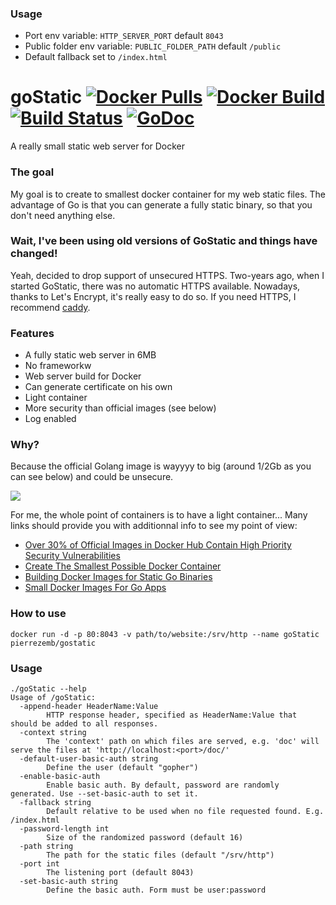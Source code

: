 ### Usage

- Port env variable: `HTTP_SERVER_PORT` default `8043`
- Public folder env variable: `PUBLIC_FOLDER_PATH` default `/public`
- Default fallback set to `/index.html`

# goStatic [![Docker Pulls](https://img.shields.io/docker/pulls/pierrezemb/gostatic.svg?style=plastic)](https://hub.docker.com/r/pierrezemb/gostatic/) [![Docker Build](https://img.shields.io/docker/build/pierrezemb/gostatic.svg?style=plastic)](https://hub.docker.com/r/pierrezemb/gostatic/) [![Build Status](https://travis-ci.org/PierreZ/goStatic.svg?branch=master)](https://travis-ci.org/PierreZ/goStatic)  [![GoDoc](https://godoc.org/github.com/PierreZ/goStatic?status.svg)](https://godoc.org/github.com/PierreZ/goStatic)
A really small static web server for Docker

### The goal
My goal is to create to smallest docker container for my web static files. The advantage of Go is that you can generate a fully static binary, so that you don't need anything else.

### Wait, I've been using old versions of GoStatic and things have changed!

Yeah, decided to drop support of unsecured HTTPS. Two-years ago, when I started GoStatic, there was no automatic HTTPS available. Nowadays, thanks to Let's Encrypt, it's really easy to do so. If you need HTTPS, I recommend [caddy](https://caddyserver.com).

### Features
 * A fully static web server in 6MB
 * No frameworkw
 * Web server build for Docker
 * Can generate certificate on his own
 * Light container
 * More security than official images (see below)
 * Log enabled

### Why?
Because the official Golang image is wayyyy to big (around 1/2Gb as you can see below) and could be unsecure.

[![](https://badge.imagelayers.io/golang:latest.svg)](https://imagelayers.io/?images=golang:latest 'Get your own badge on imagelayers.io')

For me, the whole point of containers is to have a light container...
Many links should provide you with additionnal info to see my point of view:

 * [Over 30% of Official Images in Docker Hub Contain High Priority Security Vulnerabilities](http://www.banyanops.com/blog/analyzing-docker-hub/)
 * [Create The Smallest Possible Docker Container](http://blog.xebia.com/2014/07/04/create-the-smallest-possible-docker-container/)
 * [Building Docker Images for Static Go Binaries](https://medium.com/@kelseyhightower/optimizing-docker-images-for-static-binaries-b5696e26eb07)
 * [Small Docker Images For Go Apps](https://www.ctl.io/developers/blog/post/small-docker-images-for-go-apps)

### How to use
```
docker run -d -p 80:8043 -v path/to/website:/srv/http --name goStatic pierrezemb/gostatic
```

### Usage 

```
./goStatic --help
Usage of /goStatic:
  -append-header HeaderName:Value
        HTTP response header, specified as HeaderName:Value that should be added to all responses.
  -context string
        The 'context' path on which files are served, e.g. 'doc' will serve the files at 'http://localhost:<port>/doc/'
  -default-user-basic-auth string
        Define the user (default "gopher")
  -enable-basic-auth
        Enable basic auth. By default, password are randomly generated. Use --set-basic-auth to set it.
  -fallback string
    	Default relative to be used when no file requested found. E.g. /index.html
  -password-length int
        Size of the randomized password (default 16)
  -path string
        The path for the static files (default "/srv/http")
  -port int
        The listening port (default 8043)
  -set-basic-auth string
        Define the basic auth. Form must be user:password
```
